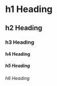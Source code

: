<!-- internal -->



h1 Heading
================================================================================


h2 Heading
--------------------------------------------------------------------------------

### h3 Heading

#### h4 Heading

##### h5 Heading

###### h6 Heading
